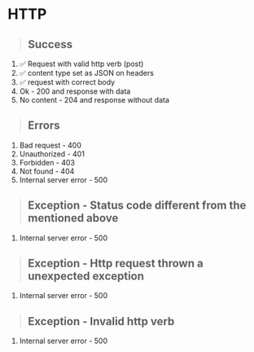 # HTTP

> ## Success
1. ✅ Request with valid http verb (post)
2. ✅ content type set as JSON on headers
3. ✅ request with correct body
4. Ok - 200 and response with data
5. No content - 204 and response without data

> ## Errors
1. Bad request - 400
2. Unauthorized - 401
3. Forbidden - 403
4. Not found - 404
5. Internal server error - 500

> ## Exception - Status code different from the mentioned above
1. Internal server error - 500

> ## Exception - Http request thrown a unexpected exception
1. Internal server error - 500

> ## Exception - Invalid http verb
1. Internal server error - 500